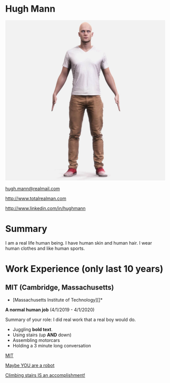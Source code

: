 # Hugh Mann

![Me](human-man-scan-190m-01.jpg)

hugh.mann@realmail.com

http://www.totalrealman.com

http://www.linkedin.com/in/hughmann

# Summary

I am a real life human being. I have human skin and human hair.
I wear human clothes and like human sports.

# Work Experience (only last 10 years)
## MIT (Cambridge, Massachusetts)

* [Massachusetts Institute of Technology][]*

**A normal human job** (4/1/2019 - 4/1/2020)

Summary of your role:
I did real work that a real boy would do.
* Juggling **bold text**.
* Using stairs (up **AND** down)
* Assembling motorcars
* Holding a 3 minute long conversation



[MIT](http://www.MIT.edu)

[Maybe YOU are a robot](http://www.captcha.net/)

[Climbing stairs IS an accomplishment!](https://metro.co.uk/2018/02/26/climbing-stairs-always-killer-no-matter-fit-7342131/)
